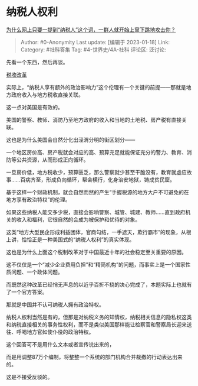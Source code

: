 # 纳税人权利
[为什么网上只要一提到“纳税人”这个词，一群人就开始上窜下跳地攻击你？](https://www.zhihu.com/question/573785624/answer/2850392849)

> Author: #0-Anonymity
> Last update: [编辑于 2023-01-18]
> Link:
> Category: #社科答集
> Tag: #4-世界史/4A-社科
> 评论区:
> 泛讨论:

先看一个东西，然后再谈。

[税收改革](https://link.zhihu.com/?target=https%3A//www.chinanews.com.cn/m/gn/2018/07-02/8553344.shtml)

实际上，“纳税人享有额外的政治影响力”这个伦理有一个关键的前提——那就是地方政府收入与地方税收直接关联。

这一点对美国是有效的。

美国的警察、教师、消防乃至地方政府的收入和当地的土地税、房产税有直接关联。

这也是为什么美国会自然分化出泾渭分明的街区划分——

一个地区房价高、房产税就会对应的高、预算充足就能保证充分的警力、教育、消防等公共资源，从而形成正向循环。

一旦房价低，地方税收少，预算匮乏，那么警察就少甚至干脆没有，教育就虚应故事……百病齐至，形成负向循环，帮会横行，化身治安地狱，铸成贫民窟。

基于这样一个财政机制，就会自然而然的产生“手握税源的地方大户不可避免的在地方享有政治特权”的伦理。

如果这些纳税人能交多少税，直接会影响警察、城管、城建、教师……直到政府机关的收入和福利，它很自然的会成为被保护和优待的对象。

这类“地方大型民企形成利益团体，官商勾结，一手遮天，欺行霸市”的现象，从根上讲，恰恰正是一种美国式的“纳税人权利”的真实体现。

这也是为什么上面这个税制改革对于中国最近十年的社会稳定至关重要的原因。

这不仅仅是一个“减少企业费用负担”和“精简机构”的问题，而事实上是一个国家性质问题、一个政体问题。

而既然这种改革已经悄无声息的以近乎百折不挠的决心完成了，本题实际上也就有了一个官方答案。

那就是中国并不认可纳税人拥有政治特权。

纳税人权利当然是有的，但那是对纳税义务的知情权，纳税相关信息的隐私权这类和纳税直接相关的事务性权利，而不是类似美国那样能让检察官和警察局长迎来送往、呼喝地方官如使仆役的政治特权。

这个回答可不是用什么文本或者宣传说出来的，

而是用调整87万个编制，将整整一个系统的部门机构合并裁撤的行动表达出来的。

这是不接受反驳的。
